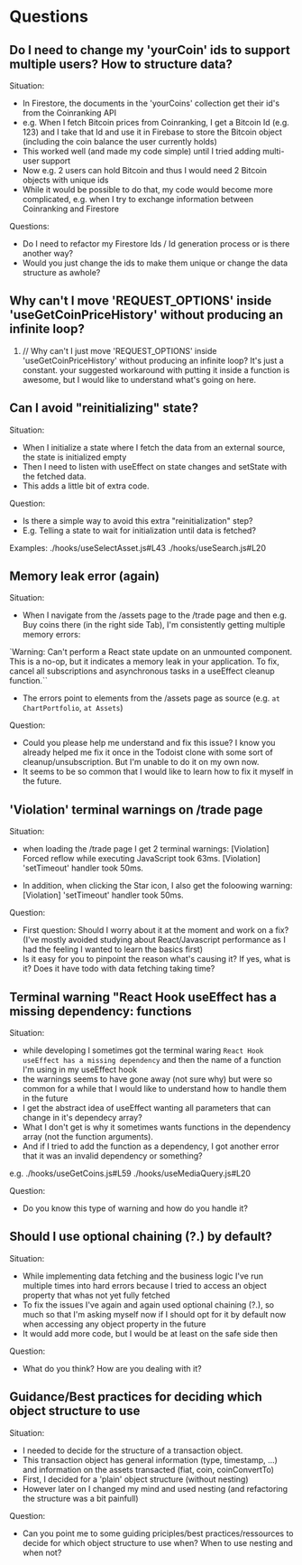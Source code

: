 # Questions

## Do I need to change my 'yourCoin' ids to support multiple users? How to structure data?

Situation:

- In Firestore, the documents in the 'yourCoins' collection get their id's from the Coinranking API
- e.g. When I fetch Bitcoin prices from Coinranking, I get a Bitcoin Id (e.g. 123) and I take that Id and use it in Firebase to store the Bitcoin object (including the coin balance the user currently holds)
- This worked well (and made my code simple) until I tried adding multi-user support
- Now e.g. 2 users can hold Bitcoin and thus I would need 2 Bitcoin objects with unique ids
- While it would be possible to do that, my code would become more complicated, e.g. when I try to exchange information between Coinranking and Firestore

Questions:

- Do I need to refactor my Firestore Ids / Id generation process or is there another way?
- Would you just change the ids to make them unique or change the data structure as awhole?

## Why can't I move 'REQUEST_OPTIONS' inside 'useGetCoinPriceHistory' without producing an infinite loop?

1. // Why can't I just move 'REQUEST_OPTIONS' inside 'useGetCoinPriceHistory' without producing an infinite loop? It's just a constant. your suggested workaround with putting it inside a function is awesome, but I would like to understand what's going on here.

## Can I avoid "reinitializing" state?

Situation:

- When I initialize a state where I fetch the data from an external source, the state is initialized empty
- Then I need to listen with useEffect on state changes and setState with the fetched data.
- This adds a little bit of extra code.

Question:

- Is there a simple way to avoid this extra "reinitialization" step?
- E.g. Telling a state to wait for initialization until data is fetched?

Examples:
./hooks/useSelectAsset.js#L43
./hooks/useSearch.js#L20

## Memory leak error (again)

Situation:

- When I navigate from the /assets page to the /trade page and then e.g. Buy coins there (in the right side Tab), I'm consistently getting multiple memory errors:

`Warning: Can't perform a React state update on an unmounted component. This is a no-op, but it indicates a memory leak in your application. To fix, cancel all subscriptions and asynchronous tasks in a useEffect cleanup function.``

- The errors point to elements from the /assets page as source (e.g. `at ChartPortfolio`, `at Assets`)

Question:

- Could you please help me understand and fix this issue? I know you already helped me fix it once in the Todoist clone with some sort of cleanup/unsubscription. But I'm unable to do it on my own now.
- It seems to be so common that I would like to learn how to fix it myself in the future.

## 'Violation' terminal warnings on /trade page

Situation:

- when loading the /trade page I get 2 terminal warnings:
  [Violation] Forced reflow while executing JavaScript took 63ms.
  [Violation] 'setTimeout' handler took 50ms.

- In addition, when clicking the Star icon, I also get the foloowing warning:
  [Violation] 'setTimeout' handler took 50ms.

Question:

- First question: Should I worry about it at the moment and work on a fix? (I've mostly avoided studying about React/Javascript performance as I had the feeling I wanted to learn the basics first)
- Is it easy for you to pinpoint the reason what's causing it? If yes, what is it? Does it have todo with data fetching taking time?

## Terminal warning "React Hook useEffect has a missing dependency: functions

Situation:

- while developing I sometimes got the terminal waring `React Hook useEffect has a missing dependency` and then the name of a function I'm using in my useEffect hook
- the warnings seems to have gone away (not sure why) but were so common for a while that I would like to understand how to handle them in the future
- I get the abstract idea of useEffect wanting all parameters that can change in it's dependecy array?
- What I don't get is why it sometimes wants functions in the dependency array (not the function arguments).
- And if I tried to add the function as a dependency, I got another error that it was an invalid dependency or something?

e.g.
./hooks/useGetCoins.js#L59
./hooks/useMediaQuery.js#L20

Question:

- Do you know this type of warning and how do you handle it?

## Should I use optional chaining (?.) by default?

Situation:

- While implementing data fetching and the business logic I've run multiple times into hard errors because I tried to access an object property that whas not yet fully fetched
- To fix the issues I've again and again used optional chaining (?.), so much so that I'm asking myself now if I should opt for it by default now when accessing any object property in the future
- It would add more code, but I would be at least on the safe side then

Question:

- What do you think? How are you dealing with it?

## Guidance/Best practices for deciding which object structure to use

Situation:

- I needed to decide for the structure of a transaction object.
- This transaction object has general information (type, timestamp, ...) and information on the assets transacted (fiat, coin, coinConvertTo)
- First, I decided for a 'plain' object structure (without nesting)
- However later on I changed my mind and used nesting (and refactoring the structure was a bit painfull)

Question:

- Can you point me to some guiding priciples/best practices/ressources to decide for which object structure to use when? When to use nesting and when not?
